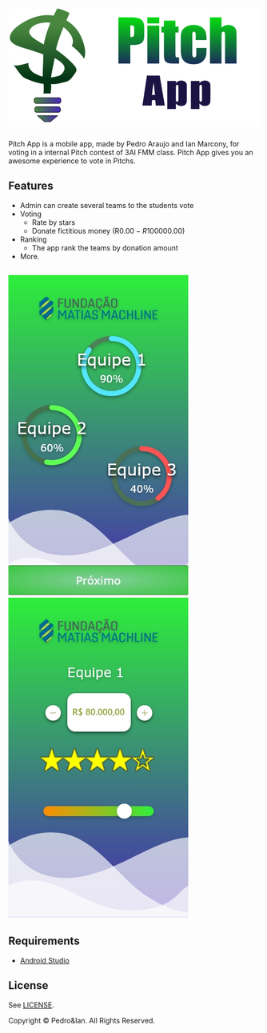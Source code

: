# ![Pitch App logo](Imagens/Logo/logo-pitch.png)
Pitch App is a mobile app, made by Pedro Araujo and Ian Marcony, for voting in a internal Pitch contest of 3AI FMM class. Pitch App gives you an awesome experience to vote in Pitchs.

## Features

* Admin can create several teams to the students vote
* Voting
  - Rate by stars
  - Donate fictitious money (R$0.00 - R$100000.00)
* Ranking
    - The app rank the teams by donation amount
* More.

## ![Rank](https://github.com/IanMarcony/IMarcony/blob/master/Imagens/Telas/Tela%20Ranking.jpg)       ![Vote](https://github.com/IanMarcony/IMarcony/blob/master/Imagens/Telas/Tela%20Votar%20Equipe.jpg)

## Requirements

* [Android Studio](http://developer.android.com/tools/studio/index.html)

## License

See [LICENSE](LICENSE).

Copyright © Pedro&Ian. All Rights Reserved.
